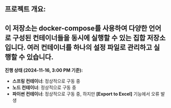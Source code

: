 ## **프로젝트 개요:**

이 저장소는 **docker-compose**를 사용하여 **다양한 언어로 구성된 컨테이너**들을 동시에 실행할 수 있는 집합 저장소입니다. 여러 컨테이너를 하나의 설정 파일로 관리하고 실행할 수 있습니다.
---
**진행 상태 (2024-11-16, 3:00 PM 기준):**
- **스프링 컨테이너**: 정상적으로 구동 중
- **노드 컨테이너**: 정상적으로 구동 중
- **파이썬 컨테이너**: 정상적으로 구동 중, 하지만 **[Export to Excel]** 기능에서 오류 발생
